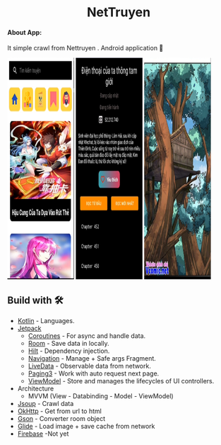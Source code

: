 <h1 align = "center">NetTruyen</h1>

<h4>About App:</h4>
<p>It simple crawl from Nettruyen . Android application 📱</p>

<div class="row">
  <div class="column">
    <img alt="Profile" src="https://github.com/baybayhaiba/NetTruyenNew/blob/master/media/Screenshot%202021-12-30%20104708.png" width="30%" height="500"/>
    <img alt="Profile" src="https://github.com/baybayhaiba/NetTruyenNew/blob/master/media/Screenshot%202021-12-30%20104729.png" width="30%" height="500"/>
     <img alt="Profile" src="https://github.com/baybayhaiba/NetTruyenNew/blob/master/media/Screenshot%202021-12-30%20104448.png" width="30%" height="500"/>
  </div>
</div>


## Build with  🛠
- [Kotlin](https://kotlinlang.org/) - Languages.
- [Jetpack](https://developer.android.com/jetpack)
  - [Coroutines](https://kotlinlang.org/docs/coroutines-basics.html) - For async and handle data.
  - [Room](https://developer.android.com/training/data-storage/room) - Save data in locally.
  - [Hilt](https://developer.android.com/training/dependency-injection/hilt-android) - Dependency injection.
  - [Navigation](https://developer.android.com/jetpack/androidx/releases/navigation) - Manage + Safe args Fragment.
  - [LiveData](https://developer.android.com/topic/libraries/architecture/livedata) - Observable data from network.
  - [Paging3](https://developer.android.com/topic/libraries/architecture/paging/v3-overview) - Work with auto request next page.
  - [ViewModel](https://developer.android.com/topic/libraries/architecture/viewmodel) - Store and manages the lifecycles of UI controllers.
- Architecture
  - MVVM (View - Databinding - Model - ViewModel) 
- [Jsoup](https://jsoup.org/) - Crawl data
- [OkHttp](https://square.github.io/okhttp/) - Get from url to html
- [Gson](https://github.com/google/gson) - Converter room object
- [Glide](https://github.com/bumptech/glide) - Load image + save cache from network 
- [Firebase](https://firebase.google.com/) -Not yet
